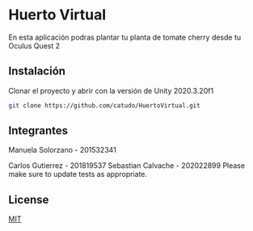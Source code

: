 # Huerto Virtual 

En esta aplicación podras plantar tu planta de tomate cherry desde tu Oculus Quest 2

## Instalación

Clonar el proyecto y abrir con la versión de Unity 2020.3.20f1

```bash
git clone https://github.com/catudo/HuertoVirtual.git
```

## Integrantes
Manuela Solorzano - 201532341

Carlos Gutierrez - 201819537
Sebastian Calvache - 202022899
Please make sure to update tests as appropriate.

## License
[MIT](https://choosealicense.com/licenses/mit/)
